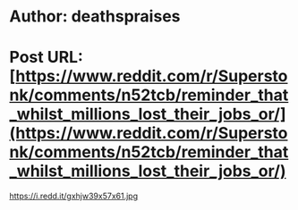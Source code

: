 # Author: deathspraises
# Post URL: [https://www.reddit.com/r/Superstonk/comments/n52tcb/reminder_that_whilst_millions_lost_their_jobs_or/](https://www.reddit.com/r/Superstonk/comments/n52tcb/reminder_that_whilst_millions_lost_their_jobs_or/)


https://i.redd.it/gxhjw39x57x61.jpg